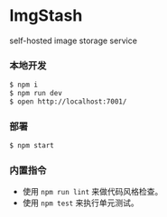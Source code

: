 # ImgStash
self-hosted image storage service



### 本地开发

```bash
$ npm i
$ npm run dev
$ open http://localhost:7001/
```

### 部署

```bash
$ npm start
```

### 内置指令

- 使用 `npm run lint` 来做代码风格检查。
- 使用 `npm test` 来执行单元测试。
